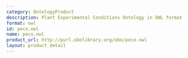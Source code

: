```yaml
---
category: OntologyProduct
description: Plant Experimental Conditions Ontology in OWL format
format: owl
id: peco.owl
name: peco.owl
product_url: http://purl.obolibrary.org/obo/peco.owl
layout: product_detail
---
```

